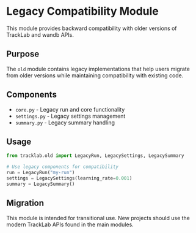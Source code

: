 # Legacy Compatibility Module

This module provides backward compatibility with older versions of TrackLab and wandb APIs.

## Purpose

The `old` module contains legacy implementations that help users migrate from older versions while maintaining compatibility with existing code.

## Components

- `core.py` - Legacy run and core functionality
- `settings.py` - Legacy settings management  
- `summary.py` - Legacy summary handling

## Usage

```python
from tracklab.old import LegacyRun, LegacySettings, LegacySummary

# Use legacy components for compatibility
run = LegacyRun("my-run")
settings = LegacySettings(learning_rate=0.001)
summary = LegacySummary()
```

## Migration

This module is intended for transitional use. New projects should use the modern TrackLab APIs found in the main modules.